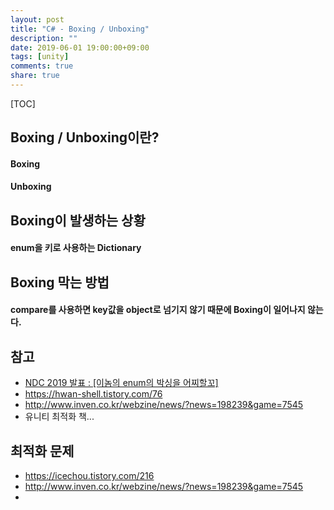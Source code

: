 ```yaml
---
layout: post
title: "C# - Boxing / Unboxing"
description: ""
date: 2019-06-01 19:00:00+09:00
tags: [unity]
comments: true
share: true
---
```


[TOC]

## Boxing / Unboxing이란?
#### Boxing


#### Unboxing

## Boxing이 발생하는 상황

#### enum을 키로 사용하는 Dictionary



## Boxing 막는 방법

#### compare를 사용하면 key값을 object로 넘기지 않기 때문에 Boxing이 일어나지 않는다.



## 참고
- [NDC 2019 발표 : [이놈의 enum의 박싱을 어찌할꼬]](http://ndcreplay.nexon.com/NDC2019/sessions/NDC2019_0040.html#c=NDC2019&t%5B%5D=%ED%94%84%EB%A1%9C%EA%B7%B8%EB%9E%98%EB%B0%8D&k%5B%5D=%EC%9D%B4%EB%86%88)
- <https://hwan-shell.tistory.com/76>
- <http://www.inven.co.kr/webzine/news/?news=198239&game=7545>
- 유니티 최적화 책...







## 최적화 문제 

- <https://icechou.tistory.com/216>
- <http://www.inven.co.kr/webzine/news/?news=198239&game=7545>
- 